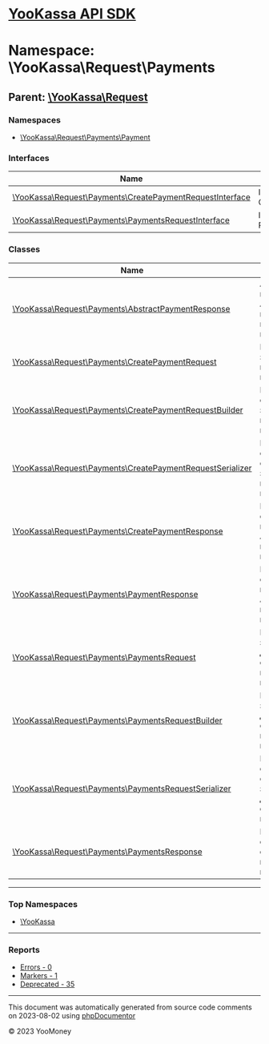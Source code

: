 # [YooKassa API SDK](../home.md)

# Namespace: \YooKassa\Request\Payments

## Parent: [\YooKassa\Request](../namespaces/yookassa-request.md)

### Namespaces

* [\YooKassa\Request\Payments\Payment](../namespaces/yookassa-request-payments-payment.md)

### Interfaces

| Name | Summary |
| ---- | ------- |
| [\YooKassa\Request\Payments\CreatePaymentRequestInterface](../classes/YooKassa-Request-Payments-CreatePaymentRequestInterface.md) | Interface CreatePaymentRequestInterface |
| [\YooKassa\Request\Payments\PaymentsRequestInterface](../classes/YooKassa-Request-Payments-PaymentsRequestInterface.md) | Interface PaymentsRequestInterface |

### Classes

| Name | Summary |
| ---- | ------- |
| [\YooKassa\Request\Payments\AbstractPaymentResponse](../classes/YooKassa-Request-Payments-AbstractPaymentResponse.md) | Абстрактный класс ответа от API, возвращающего информацию о платеже |
| [\YooKassa\Request\Payments\CreatePaymentRequest](../classes/YooKassa-Request-Payments-CreatePaymentRequest.md) | Класс объекта запроса к API на проведение нового платежа |
| [\YooKassa\Request\Payments\CreatePaymentRequestBuilder](../classes/YooKassa-Request-Payments-CreatePaymentRequestBuilder.md) | Класс билдера объектов запросов к API на создание платежа |
| [\YooKassa\Request\Payments\CreatePaymentRequestSerializer](../classes/YooKassa-Request-Payments-CreatePaymentRequestSerializer.md) | Класс сериалайзера объекта запроса к API на проведение платежа |
| [\YooKassa\Request\Payments\CreatePaymentResponse](../classes/YooKassa-Request-Payments-CreatePaymentResponse.md) | Класс объекта ответа возвращаемого API при запросе на создание платежа |
| [\YooKassa\Request\Payments\PaymentResponse](../classes/YooKassa-Request-Payments-PaymentResponse.md) | Класс объекта ответа, возвращаемого API при запросе конкретного платежа |
| [\YooKassa\Request\Payments\PaymentsRequest](../classes/YooKassa-Request-Payments-PaymentsRequest.md) | Класс объекта запроса к API для получения списка платежей магазина |
| [\YooKassa\Request\Payments\PaymentsRequestBuilder](../classes/YooKassa-Request-Payments-PaymentsRequestBuilder.md) | Класс билдера запросов к API для получения списка платежей магазина |
| [\YooKassa\Request\Payments\PaymentsRequestSerializer](../classes/YooKassa-Request-Payments-PaymentsRequestSerializer.md) | Класс сериализатора объектов запросов к API для получения списка платежей |
| [\YooKassa\Request\Payments\PaymentsResponse](../classes/YooKassa-Request-Payments-PaymentsResponse.md) | Класс объекта ответа от API со списком платежей магазина |

---

### Top Namespaces

* [\YooKassa](../namespaces/yookassa.md)

---

### Reports
* [Errors - 0](../reports/errors.md)
* [Markers - 1](../reports/markers.md)
* [Deprecated - 35](../reports/deprecated.md)

---

This document was automatically generated from source code comments on 2023-08-02 using [phpDocumentor](http://www.phpdoc.org/)

&copy; 2023 YooMoney